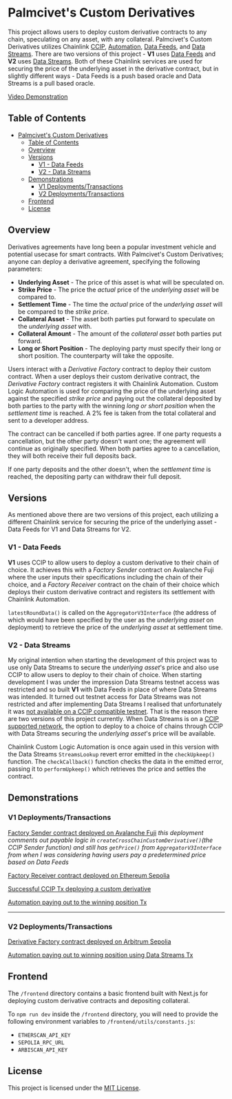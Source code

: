 # Palmcivet's Custom Derivatives

This project allows users to deploy custom derivative contracts to any chain, speculating on any asset, with any collateral. Palmcivet's Custom Derivatives utilizes Chainlink [CCIP](https://docs.chain.link/ccip), [Automation](https://docs.chain.link/chainlink-automation), [Data Feeds](https://docs.chain.link/data-feeds), and [Data Streams](https://docs.chain.link/data-streams). There are two versions of this project - **V1** uses [Data Feeds](https://docs.chain.link/data-feeds) and **V2** uses [Data Streams](https://docs.chain.link/data-streams). Both of these Chainlink services are used for securing the price of the underlying asset in the derivative contract, but in slightly different ways - Data Feeds is a push based oracle and Data Streams is a pull based oracle.

[Video Demonstration](https://www.youtube.com/watch?v=SLAF6xqBhVk)

## Table of Contents

- [Palmcivet's Custom Derivatives](#palmcivets-custom-derivatives)
  - [Table of Contents](#table-of-contents)
  - [Overview](#overview)
  - [Versions](#versions)
    - [V1 - Data Feeds](#v1---data-feeds)
    - [V2 - Data Streams](#v2---data-streams)
  - [Demonstrations](#demonstrations)
    - [V1 Deployments/Transactions](#v1-deploymentstransactions)
    - [V2 Deployments/Transactions](#v2-deploymentstransactions)
  - [Frontend](#frontend)
  - [License](#license)

## Overview

Derivatives agreements have long been a popular investment vehicle and potential usecase for smart contracts. With Palmcivet's Custom Derivatives; anyone can deploy a derivative agreement, specifying the following parameters:

- **Underlying Asset** - The price of this asset is what will be speculated on.
- **Strike Price** - The price the _actual_ price of the _underlying asset_ will be compared to.
- **Settlement Time** - The time the _actual_ price of the _underlying asset_ will be compared to the _strike price_.
- **Collateral Asset** - The asset both parties put forward to speculate on the _underlying asset_ with.
- **Collateral Amount** - The amount of the _collateral asset_ both parties put forward.
- **Long or Short Position** - The deploying party must specify their long or short position. The counterparty will take the opposite.

Users interact with a _Derivative Factory_ contract to deploy their custom contract. When a user deploys their custom derivative contract, the _Derivative Factory_ contract registers it with Chainlink Automation. Custom Logic Automation is used for comparing the price of the underlying asset against the specified _strike price_ and paying out the collateral deposited by both parties to the party with the winning _long or short position_ when the _settlement time_ is reached. A 2% fee is taken from the total collateral and sent to a developer address.

The contract can be cancelled if both parties agree. If one party requests a cancellation, but the other party doesn't want one; the agreement will continue as originally specified. When both parties agree to a cancellation, they will both receive their full deposits back.

If one party deposits and the other doesn't, when the _settlement time_ is reached, the depositing party can withdraw their full deposit.

## Versions

As mentioned above there are two versions of this project, each utilizing a different Chainlink service for securing the price of the underlying asset - Data Feeds for V1 and Data Streams for V2.

### V1 - Data Feeds

**V1** uses CCIP to allow users to deploy a custom derivative to their chain of choice. It achieves this with a _Factory Sender_ contract on Avalanche Fuji where the user inputs their specifications including the chain of their choice, and a _Factory Receiver_ contract on the chain of their choice which deploys their custom derivative contract and registers its settlement with Chainlink Automation.

`latestRoundData()` is called on the `AggregatorV3Interface` (the address of which would have been specified by the user as the _underlying asset_ on deployment) to retrieve the price of the _underlying asset_ at settlement time.

### V2 - Data Streams

My original intention when starting the development of this project was to use only Data Streams to secure the _underlying asset_'s price and also use CCIP to allow users to deploy to their chain of choice. When starting development I was under the impression Data Streams testnet access was restricted and so built **V1** with Data Feeds in place of where Data Streams was intended. It turned out testnet access for Data Streams was not restricted and after implementing Data Streams I realised that unfortunately it was [not available on a CCIP compatible testnet](https://docs.chain.link/data-streams/stream-ids?network=arbitrum&page=1#networks). That is the reason there are two versions of this project currently. When Data Streams is on a [CCIP supported network](https://docs.chain.link/ccip/supported-networks/testnet), the option to deploy to a choice of chains through CCIP with Data Streams securing the _underlying asset_'s price will be available.

Chainlink Custom Logic Automation is once again used in this version with the Data Streams `StreamsLookup` revert error emitted in the `checkUpkeep()` function. The `checkCallback()` function checks the data in the emitted error, passing it to `performUpkeep()` which retrieves the price and settles the contract.

## Demonstrations

### V1 Deployments/Transactions

[Factory Sender contract deployed on Avalanche Fuji](https://testnet.snowtrace.io/address/0x98be1c31fb80d1760604775fa6027025e436ad70#code) _this deployment comments out payable logic in `createCrossChainCustomDerivative()`(the CCIP Sender function) and still has `getPrice()` from `AggregatorV3Interface` from when I was considering having users pay a predetermined price based on Data Feeds_

[Factory Receiver contract deployed on Ethereum Sepolia](https://sepolia.etherscan.io/address/0xa76f758e860053b100184eca3faacf37e6ea4f48#internaltx)

[Successful CCIP Tx deploying a custom derivative](https://ccip.chain.link/msg/0xc532de66f1808a5791eb9c8f301d15fb3cfb197f567ac2be5d1a1d1b7002593d)

[Automation paying out to the winning position Tx](https://sepolia.etherscan.io/tx/0x098a07923ea420091c4bfd94dcc0ffd53b2069d7dd91b44442cd83533fdabc2d)

---

### V2 Deployments/Transactions

[Derivative Factory contract deployed on Arbitrum Sepolia](https://sepolia.arbiscan.io/address/0x403a021e8eeb066cc7ffc1a9ab0be4ee8f703880#internaltx)

[Automation paying out to winning position using Data Streams Tx](https://sepolia.arbiscan.io/tx/0x9d5cc7bf376812a308c7177797037f9e1d0c2ae3e9e6ea8ac5bf194b91ecac6d)

## Frontend

The `/frontend` directory contains a basic frontend built with Next.js for deploying custom derivative contracts and depositing collateral.

To `npm run dev` inside the `/frontend` directory, you will need to provide the following environment variables to `/frontend/utils/constants.js`:

- `ETHERSCAN_API_KEY`
- `SEPOLIA_RPC_URL`
- `ARBISCAN_API_KEY`

## License

This project is licensed under the [MIT License](https://opensource.org/license/mit/).
